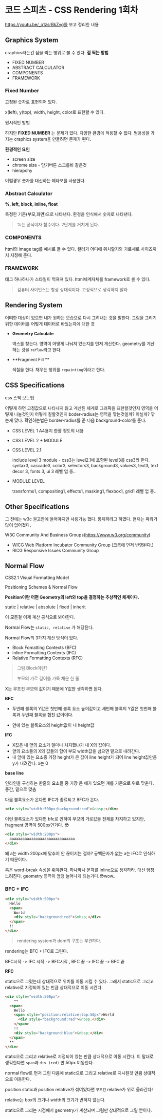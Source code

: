 # 코드 스피츠 - CSS Rendering 1회차

https://youtu.be/_o1zsrBkZyg를 보고 정리한 내용

## Graphics System

craphics라는건 점을 찍는 행위로 볼 수 있다. 
**점 찍는 방법**

* FIXED NUMBER
* ABSTRACT CALCULATOR
* COMPONENTS
* FRAMEWORK

### Fixed Number

고정된 숫자로 표현되어 있다.

x(left), y(top), width, height, color로 표현할 수 있다.

원시적인 방법

하지만 **FIXED NUMBER** 는 문제가 있다. 다양한 환경에 적용할 수 없다.
범용성을 가지는 craphics system을 만들려면 문제가 된다.

**환경적인 요인**

* screen size
* chrome size - 닫기버튼 스크롤바 같은것
* hierapchy

이럴경우 숫자를 대신하는 메타포를 사용한다.

### Abstract Calculator

**%, left, block, inline, float**

특정한 기준(부모,화면)으로 나타낸다. 환경을 인식해서 숫자로 나타낸다.

> %는 공식이자 함수이다.
> 2단계를 거치게 된다.

### COMPONENTS

html의 image tag를 예시로 들 수 있다.
컬러가 어디에 위치할지와 가로세로 사이즈까지 지정해 준다.

### FRAMEWORK

태그 하나하나가 스타일이 먹혀져 있다.
html체계자체를 framework로 볼 수 있다.

> 컴퓨터 사이언스는 항상 상대적이다. 고정적으로 생각하지 말라



## Rendering System

어떠한 대상이 있으면 내가 원하는 모습으로 다시 그려내는 것을 말한다.
그림을 그리기위한 데이터를 어떻게 데이터로 바꿨는지에 대한 것

* **Geometry Calculate**

  박스를 찾는다. 영역이 어떻게 나눠져 있는지를 먼저 계산한다.
  geometry를 계산하는 것을 `reflow`라고 한다.

* **Fragment Fill ** 

  색칠을 한다. 채우는 행위를 `repainting`이라고 한다.



## CSS Specifications

css 스펙 보는법

어떻게 하면 고정값으로 나타내지 않고 계산된 체계로 그래픽을 표현할것인지
영역을 어떻게 나눌것인지 어떻게 칠할것인지
boder-radius는 영역을 깎는것일까? 아닐까? 깎는게 맞다. 확인하는법은 border-radius를 준 다음 background-color를 준다. 

* CSS LEVEL 1
  A4용지 한장 정도의 내용

* CSS LEVEL 2 + MODULE

* CSS LEVEL 2.1

  Include level 3 module - css3는 level2.1에 포함된 level3를 css3라 한다.
  syntax3, cascade3, color3, selectors3, background3, values3, text3, text decor 3, fonts 3, ui 3 
  레벨 업 중..

* MODULE LEVEL 

  transforms1, compositing1, effects1, masking1, flexbox1, grid1
  레벨 업 중..

## Other Specifications

그 전에는 w3c 권고안에 들어야지만 사용가능 했다. 통제하려고 하였다. 현재는 파워가 많이 없어졌다.

W3C Community And Business Groups(https://www.w3.org/community)

* WICG Web Platform Incubator Community Group (크롬에 먼저 반영된다.)
* RICG Responsive Issues Community Group

## Normal Flow

CSS2.1 Visual Formatting Model

Positioning Schemes & Normal Flow

**Position이란 어떤 Geometry의 left와 top을 결정하는 추상적인 체계이다.**

static | relative | absolute | fixed | inherit

이 모든걸 이제 계산 공식으로 봐야한다.

Normal Flow는 ``static, relative`` 가 해당된다.

Normal Flow의 3가지 계산 방식이 있다.

* Block Fomatting Contexts (BFC)
* Inline Formatting Contexts (IFC)
* Relative Formatting Contexts (RFC)

> 그럼 Block이란?
>
> 부모의 가로 길이를 가득 채운 한 줄

X는 무조건 부모의 값이기 때문에 Y값만 생각하면 된다.

**BFC**

* 두번째 블록의 Y값은 첫번째 블록 요소 높이값이고 세번째 블록의 Y값은 첫번째 블록과 두번째 블록을 합친 값이이다.

* 안에 있는 블록요소의 height값이 내 height값

**IFC**

* X값은 내 앞의 요소가 얼마나 차지했냐가 내 X의 값이다.
* 앞의 요소들의 X의 값들의 합이 부모 width값을 넘으면 밑으로 내려간다.
* 내 앞에 있는 요소중 가장 height가 큰 값이 line height가 되어 line height값만큼 y가 내려간다. x는 0

**base line**

인라인을 구성하는 한줄의 요소들 중 가장 큰 애가 있으면 걔를 기준으로 위로 맞춘다. 중간, 밑으로 맞춤

다음 블록요소가 온다면 IFC가 종료되고 BFC가 온다.

```html
<div style="width:500px;background:red">&nbsp;</div>
```

이런 블록요소가 있다면 bfc로 인하여 부모의 가로값을 전체를 차지하고 있지만, 
fragment 영역이 500px인거다. 😳

```html
<div style="width:200px">
  aaaaaaaaaaaaaaaaaaaaaaaaaaaaaa
</div>
```

왜 a는 width 200px에 맞추어 안 끊어지는 걸까?
공백문자가 없는 a는 IFC로 인식하기 때문이다.

혹은 word-break 속성을 줘야한다. 하나하나 문자를 inline으로 생각하라.
대신 엄청 느려진다. geometry 영역이 엄청 늘어나게 되는거다.😳wow..

### BFC + IFC

```html
<div style="width:500px">
  Hello
  <span>
    World
    <div style="background:red">&nbsp;</div>
  </span>
  !!
</div>
```

> rendering system과 dom의 구조는 무관하다.

rendering는 BFC + IFC로 그린다.

BFC시작 -> IFC 시작 -> BFC시작 , BFC 끝 -> IFC 끝 -> BFC 끝

**RFC**

static으로 그렸는데 상대적으로 위치를 이동 시킬 수 있다.
그래서 static으로 그리고 relative로 지정되어 있는 만큼 상대적으로 이동 시킨다.

```html
<div style="width:500px">
	**
  <span>
    Hello
  	<span style="position:relative;top:50px">World
      <div style="background:red">&nbsp;</div>
    </span>
    !!
    <div style="background:blue">&nbsp;</div>
  </span>
  **
</div>
```

static으로 그리고 relative로 지정되어 있는 만큼 상대적으로 이동 시킨다. 
이 말대로 생각한다면 `span`과 `div (red)` 만 50px 이동한다. 

normal flow로 먼저 그린 다음에 static으로 그리고 relative로 지시된것 만큼 상대적으로 이동한다.

position static과 position relative가 섞여있다면 `무조건` relative가 위로 올라간다!

relative는 box의 크기나 width의 크기가 변하지 않는다.

static으로 그리는 시점에서 geometry가 계산되며 그림만 상대적으로 그릴 뿐이다. 